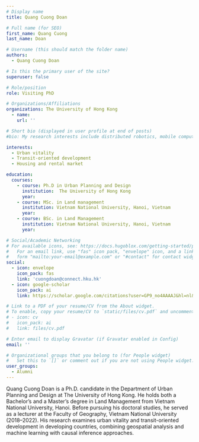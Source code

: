 ```yaml
---
# Display name
title: Quang Cuong Doan

# Full name (for SEO)
first_name: Quang Cuong
last_name: Doan

# Username (this should match the folder name)
authors:
  - Quang Cuong Doan

# Is this the primary user of the site?
superuser: false

# Role/position
role: Visiting PhD

# Organizations/Affiliations
organizations: The University of Hong Kong
  - name: 
    url: ''

# Short bio (displayed in user profile at end of posts)
#bio: My research interests include distributed robotics, mobile computing and programmable matter.

interests:
  - Urban vitality
  - Transit-oriented development
  - Housing and rental market

education:
  courses:
    - course: Ph.D in Urban Planning and Design
      institution:  The University of Hong Kong
      year: 
    - course: MSc. in Land management
      institution: Vietnam National University, Hanoi, Vietnam
      year: 
    - course: BSc. in Land Management
      institution: Vietnam National University, Hanoi, Vietnam
      year: 

# Social/Academic Networking
# For available icons, see: https://docs.hugoblox.com/getting-started/page-builder/#icons
#   For an email link, use "fas" icon pack, "envelope" icon, and a link in the
#   form "mailto:your-email@example.com" or "#contact" for contact widget.
social:
  - icon: envelope
    icon_pack: fas
    link: 'cuongdoan@connect.hku.hk'
  - icon: google-scholar
    icon_pack: ai
    link: https://scholar.google.com/citations?user=GP9_no4AAAAJ&hl=nl&authuser=1

# Link to a PDF of your resume/CV from the About widget.
# To enable, copy your resume/CV to `static/files/cv.pdf` and uncomment the lines below.
# - icon: cv
#   icon_pack: ai
#   link: files/cv.pdf

# Enter email to display Gravatar (if Gravatar enabled in Config)
email: ''

# Organizational groups that you belong to (for People widget)
#   Set this to `[]` or comment out if you are not using People widget.
user_groups:
  - Alumni
---
```


Quang Cuong Doan is a Ph.D. candidate in the Department of Urban Planning and Design at The University of Hong Kong. He holds both a Bachelor’s and a Master’s degree in Land Management from Vietnam National University, Hanoi. Before pursuing his doctoral studies, he served as a lecturer at the Faculty of Geography, Vietnam National University (2018–2022). His research examines urban vitality and transit-oriented development in developing countries, combining geospatial analysis and machine learning with causal inference approaches.
